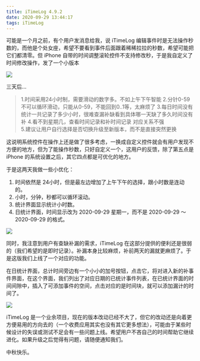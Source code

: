 ```yaml
---
title: iTimeLog 4.9.2
date: 2020-09-29 13:44:17
tags: iTimeLog
---
```

可能是一个月之前，有个用户发消息给我，说 iTimeLog 编辑事件时是无法操作秒数的，而他是个处女座，希望不要看到事件后面跟着稀稀拉拉的秒数，希望可能把它们都清零。但 iPhone 自带的时间调整滚轮控件不支持修改秒，于是我自定义了时间修改操作，发了一个小版本

![][image-1]

三天后…

> 1.时间采用24小时制，需要滑动的数字多。不如上午下午智能
> 2.分针0-59不可以循环滑动，只能从0-59，不能回到0..1等，太麻烦了
> 3.每日时间没有统计一共记录了多少小时，很难查漏补缺看到具体哪一天缺了多久时间没有补
> 4.看不到星期几，查看时间记录和补时间记录 对应关系不强  
> 5.建议让用户自行选择是否切换升级至新版本，而不是直接突然更换

这说明系统控件在操作上还是做了很多考虑，一换成自定义控件就会有用户发现不方便的地方，但为了能操作秒数，只好自定义一个，这用户的反馈，除了第五点是 iPhone 的系统设置之后，其它四点都是可优化的地方。

于是这两天我做一些小优化：
1. 时间依然是 24小时，但是最左边增加了上午下午的选择，跟小时数是连动的。
2. 小时，分钟，秒都可以循环滚动。
3. 统计界面显示统计小时数。
4. 日统计界面，时间显示改为 2020-09-29 星期一，而不是 2020-09-29 ～ 2020-09-29 的格式。

![][image-2]

同时，我注意到用户有查缺补漏的需求，iTimeLog 在这部分提供的便利还是很弱的（我们希望的是即时记录）。补漏本身比较麻烦，补前两天的漏就更麻烦了。于是这版我们上线了一个对应的功能。

在日统计界面，总计时间旁边有一个小小的加号按钮，点击它，将对进入新的补事件界面，在这个界面，我们列出了对应日期的已统计事件列表，在已统计界面的时间间隙中，插入了可添加事件的空间，点击对应的是时间块，就可以添加漏计的时间了。

![][image-3]

iTimeLog 是一个业余项目，现在的版本改动已经不大了，但它的改动还是向着更方便易用的方向去的（一个收费应用其实也没有其它更多想法），可能由于某些时候设计的失误或测试不足会有一些问题上线。希望用户不吝自己的时间帮助它继续进化。如果升级之后觉得有问题，请随便通知我们。

中秋快乐。



[image-1]:	images/2020/time_picker.png
[image-2]:	images/2020/chart_image.png
[image-3]:	images/2020/add_event.png